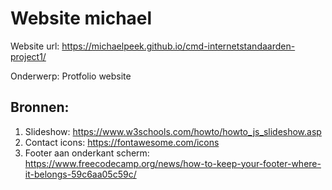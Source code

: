 # Website michael
Website url: https://michaelpeek.github.io/cmd-internetstandaarden-project1/

Onderwerp: Protfolio website

## Bronnen:
1. Slideshow: https://www.w3schools.com/howto/howto_js_slideshow.asp
1. Contact icons: https://fontawesome.com/icons
1. Footer aan onderkant scherm: https://www.freecodecamp.org/news/how-to-keep-your-footer-where-it-belongs-59c6aa05c59c/